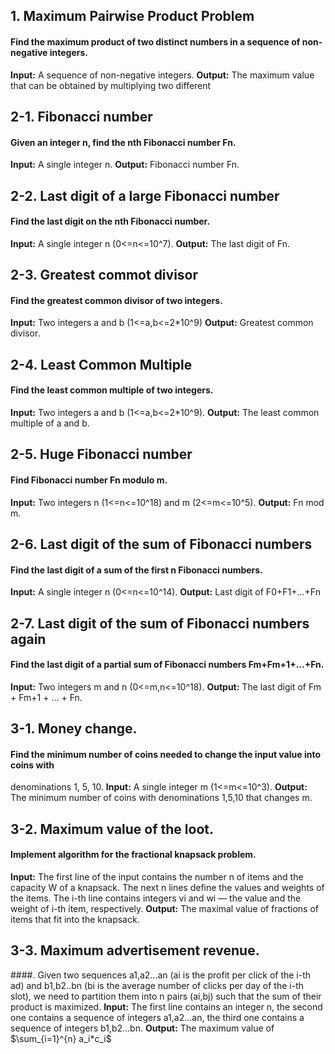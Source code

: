 ## 1. Maximum Pairwise Product Problem
#### Find the maximum product of two distinct numbers in a sequence of non-negative integers.
**Input:** A sequence of non-negative integers.
**Output:** The maximum value that can be obtained by multiplying two different

## 2-1. Fibonacci number
#### Given an integer n, find the nth Fibonacci number Fn.
**Input:** A single integer n.
**Output:** Fibonacci number Fn. 

## 2-2. Last digit of a large Fibonacci number
#### Find the last digit on the nth Fibonacci number.
**Input:** A single integer n (0<=n<=10^7).
**Output:** The last digit of Fn.

## 2-3. Greatest commot divisor
#### Find the greatest common divisor of two integers.
**Input:** Two integers a and b (1<=a,b<=2*10^9)
**Output:** Greatest common divisor.

## 2-4. Least Common Multiple
#### Find the least common multiple of two integers.
**Input:** Two integers a and b (1<=a,b<=2*10^9).
**Output:** The least common multiple of a and b.

## 2-5. Huge Fibonacci number
#### Find Fibonacci number Fn modulo m.
**Input:** Two integers n (1<=n<=10^18) and m (2<=m<=10^5).
**Output:** Fn mod m.

## 2-6. Last digit of the sum of Fibonacci numbers
#### Find the last digit of a sum of the first n Fibonacci numbers.
**Input:** A single integer n (0<=n<=10^14).
**Output:** Last digit of F0+F1+...+Fn

## 2-7. Last digit of the sum of Fibonacci numbers again
#### Find the last digit of a partial sum of Fibonacci numbers Fm+Fm+1+...+Fn.
**Input:** Two integers m and n (0<=m,n<=10^18).
**Output:** The last digit of Fm + Fm+1 + ... + Fn.

## 3-1. Money change.
#### Find the minimum number of coins needed to change the input value into coins with 
denominations 1, 5, 10.
**Input:** A single integer m (1<=m<=10^3). 
**Output:** The minimum number of coins with denominations 1,5,10 that changes m.

## 3-2. Maximum value of the loot.
#### Implement algorithm for the fractional knapsack problem.
**Input:** The first line of the input contains the number n of items and the capacity W of 
a knapsack. The next n lines define the values and weights of the items. The i-th line 
contains integers vi and wi — the value and the weight of i-th item, respectively.
**Output:** The maximal value of fractions of items that fit into the knapsack.

## 3-3. Maximum advertisement revenue.
####. Given two sequences a1,a2...an (ai is the profit per click of the i-th ad) and b1,b2..bn 
(bi is the average number of clicks per day of the i-th slot), we need to partition them into 
n pairs (ai,bj) such that the sum of their product is maximized.
**Input:** The first line contains an integer n, the second one contains a sequence of 
integers a1,a2...an, the third one contains a sequence of integers b1,b2...bn.
**Output:** The maximum value of $\sum_{i=1}^{n} a_i*c_i$
